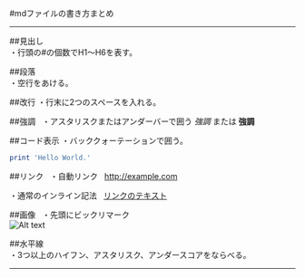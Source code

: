 #mdファイルの書き方まとめ
***  

##見出し  
・行頭の#の個数でH1～H6を表す。  


##段落  
・空行をあける。  


##改行
・行末に2つのスペースを入れる。


##強調  
・アスタリスクまたはアンダーバーで囲う
*強調* または __強調__  


##コード表示
・バッククォーテーションで囲う。  

```ruby:hoge.rb
print 'Hello World.'
```


##リンク  
・自動リンク  
<http://example.com>  

・通常のインライン記法  
[リンクのテキスト](リンクのアドレス "リンクのタイトル")


##画像  
・先頭にビックリマーク  
![Alt text](/path/to/img.jpg)  


##水平線  
・3つ以上のハイフン、アスタリスク、アンダースコアをならべる。  
***  

